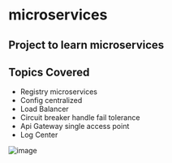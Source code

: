# microservices
## Project to learn microservices
## Topics Covered
- Registry microservices
- Config centralized
- Load Balancer
- Circuit breaker handle fail tolerance
- Api Gateway single access point
- Log Center

![image](https://user-images.githubusercontent.com/1258328/175179188-29c6b7a3-2ecd-4fad-b902-e8094cb6a9c5.png)
